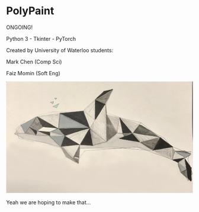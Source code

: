 # PolyPaint

ONGOING!

Python 3 - Tkinter - PyTorch

Created by University of Waterloo students: 

Mark Chen (Comp Sci)

Faiz Momin (Soft Eng)



![](final_similar_target.jpg)

Yeah we are hoping to make that...
